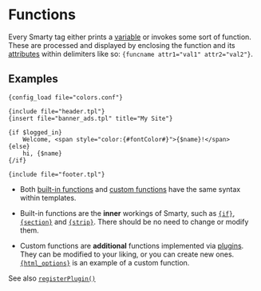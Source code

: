 # Functions

Every Smarty tag either prints a [variable](./language-syntax-variables.md) or
invokes some sort of function. These are processed and displayed by
enclosing the function and its [attributes](./language-syntax-attributes.md)
within delimiters like so: `{funcname attr1="val1" attr2="val2"}`.

## Examples

```smarty
{config_load file="colors.conf"}

{include file="header.tpl"}
{insert file="banner_ads.tpl" title="My Site"}

{if $logged_in}
    Welcome, <span style="color:{#fontColor#}">{$name}!</span>
{else}
    hi, {$name}
{/if}

{include file="footer.tpl"}
```

- Both [built-in functions](../language-builtin-functions/index.md) and [custom
  functions](../language-custom-functions/index.md) have the same syntax within
  templates.

- Built-in functions are the **inner** workings of Smarty, such as
  [`{if}`](../language-builtin-functions/language-function-if.md),
  [`{section}`](../language-builtin-functions/language-function-section.md) and
  [`{strip}`](../language-builtin-functions/language-function-strip.md). There should be no need to
  change or modify them.

- Custom functions are **additional** functions implemented via
  [plugins](../../programmers/plugins.md). They can be modified to your liking, or you can
  create new ones. [`{html_options}`](../language-custom-functions/language-function-html-options.md)
  is an example of a custom function.

See also [`registerPlugin()`](../../programmers/api-functions/api-register-plugin.md)
